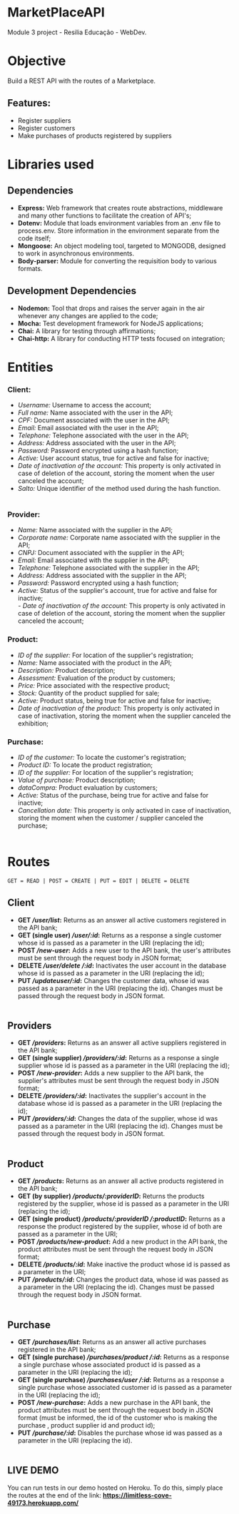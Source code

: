 # MarketPlaceAPI

Module 3 project - Resilia Educação - WebDev.

# Objective

Build a REST API with the routes of a Marketplace.

## Features:

- Register suppliers
- Register customers
- Make purchases of products registered by suppliers

# Libraries used

## Dependencies

- **Express:** Web framework that creates route abstractions, middleware and many other functions to facilitate  the creation of API's;<br>
- **Dotenv:** Module that loads environment variables from an .env file to process.env. Store information in the  environment separate from the code itself;<br>
- **Mongoose:** An object modeling tool, targeted to MONGODB, designed to work in asynchronous environments.  <br>
- **Body-parser:** Module for converting the requisition body to various formats.<br>

## Development Dependencies

- **Nodemon:** Tool that drops and raises the server again in the air whenever any changes are applied to the code; <br>
- **Mocha:** Test development framework for NodeJS applications; <br>
- **Chai:** A library for testing through affirmations; <br>
- **Chai-http:** A library for conducting HTTP tests focused on integration; <br>

# Entities

### **Client:**
- _Username:_ Username to access the account;
- _Full name:_ Name associated with the user in the API; <br>
- _CPF:_ Document associated with the user in the API; <br>
- _Email:_ Email associated with the user in the API; <br>
- _Telephone:_ Telephone associated with the user in the API; <br>
- _Address:_ Address associated with the user in the API; <br>
- _Password:_ Password encrypted using a hash function; <br>
- _Active:_ User account status, true for active and false for inactive; <br>
- _Date of inactivation of the account:_ This property is only activated in case of deletion of the account, storing the moment when the user canceled the account; <br>
- _Salto:_ Unique identifier of the method used during the hash function. <br> <br>

### **Provider:**
- _Name:_ Name associated with the supplier in the API;<br> 
- _Corporate name:_ Corporate name associated with the supplier in the API; <br> 
- _CNPJ:_ Document associated with the supplier in the API; <br> 
- _Email:_ Email associated with the supplier in the API; <br> 
- _Telephone:_ Telephone associated with the supplier in the API; <br> 
- _Address:_ Address associated with the supplier in the API; <br> 
- _Password:_ Password encrypted using a hash function; <br> 
- _Active:_ Status of the supplier's account, true for active and false for inactive; <br> - _Date of inactivation of the account:_ This property is only activated in case of deletion of the account, storing the moment when the supplier canceled the account; <br> 

### **Product:**
- _ID of the supplier:_ For location of the supplier's registration; <br> 
- _Name:_ Name associated with the product in the API; <br> 
- _Description:_ Product description; <br> 
- _Assessment:_ Evaluation of the product by customers; <br> 
- _Price:_ Price associated with the respective product; <br> 
- _Stock:_ Quantity of the product supplied for sale; <br> 
- _Active:_ Product status, being true for active and false for inactive; <br> 
- _Date of inactivation of the product:_ This property is only activated in case of inactivation, storing the moment when the supplier canceled the exhibition; <br>

### **Purchase:**

- _ID of the customer:_ To locate the customer's registration; 
- _Product ID:_ To locate the product registration; <br> 
- _ID of the supplier:_ For location of the supplier's registration; <br> 
- _Value of purchase:_ Product description; <br> 
- _dataCompra:_ Product evaluation by customers; <br> 
- _Active:_ Status of the purchase, being true for active and false for inactive; 
- _Cancellation date:_ This property is only activated in case of inactivation, storing the moment when the customer / supplier canceled the purchase; <br> <br>


# Routes

    GET = READ | POST = CREATE | PUT = EDIT | DELETE = DELETE

## Client

- **GET _/user/list_:** Returns as an answer all active customers registered in the API bank; <br>
- **GET (single user) _/user/:id_:** Returns as a response a single customer whose id is passed as a parameter in the URI (replacing the id); <br>
- **POST _/new-user_:** Adds a new user to the API bank, the user's attributes must be sent through the request body in JSON format; <br>
- **DELETE _/user/delete /:id_:** Inactivates the user account in the database whose id is passed as a parameter in the URI (replacing the id); <br>
- **PUT _/updateuser/:id_:** Changes the customer data, whose id was passed as a parameter in the URI (replacing the id). Changes must be passed through the request body in JSON format. <br> <br>

## Providers

- **GET _/providers_:** Returns as an answer all active suppliers registered in the API bank; <br>
- **GET (single supplier) _/providers/:id_:** Returns as a response a single supplier whose id is passed as a parameter in the URI (replacing the id); <br>
- **POST _/new-provider_:** Adds a new supplier to the API bank, the supplier's attributes must be sent through the request body in JSON format; <br>
- **DELETE _/providers/:id_:** Inactivates the supplier's account in the database whose id is passed as a parameter in the URI (replacing the id); <br>
- **PUT _/providers/:id_:** Changes the data of the supplier, whose id was passed as a parameter in the URI (replacing the id). Changes must be passed through the request body in JSON format. <br> <br>

## Product

- **GET _/products_:** Returns as an answer all active products registered in the API bank; <br>
- **GET (by supplier) _/products/:providerID_:** Returns the products registered by the supplier, whose id is passed as a parameter in the URI (replacing the id);
- **GET (single product) _/products/:providerID /:productID_:** Returns as a response the product registered by the supplier, whose id of both are passed as a parameter in the URI; <br>
- **POST _/products/new-product_:** Add a new product in the API bank, the product attributes must be sent through the request body in JSON format; <br>
- **DELETE _/products/:id_:** Make inactive the product whose id is passed as a parameter in the URI; <br>
- **PUT _/products/:id_:** Changes the product data, whose id was passed as a parameter in the URI (replacing the id). Changes must be passed through the request body in JSON format. <br> <br>

## Purchase

- **GET _/purchases/list_:** Returns as an answer all active purchases registered in the API bank; <br>
- **GET (single purchase) _/purchases/product /:id_:** Returns as a response a single purchase whose associated product id is passed as a parameter in the URI (replacing the id); <br>
- **GET (single purchase) _/purchases/user /:id_:** Returns as a response a single purchase whose associated customer id is passed as a parameter in the URI (replacing the id); <br>
- **POST _/new-purchase_:** Adds a new purchase in the API bank, the product attributes must be sent through the request body in JSON format (must be informed, the id of the customer who is making the purchase , product supplier id and product id);
- **PUT _/purchase/:id_:** Disables the purchase whose id was passed as a parameter in the URI (replacing the id). <br> <br>

## LIVE DEMO

You can run tests in our demo hosted on Heroku.
To do this, simply place the routes at the end of the link: **https://limitless-cove-49173.herokuapp.com/**
